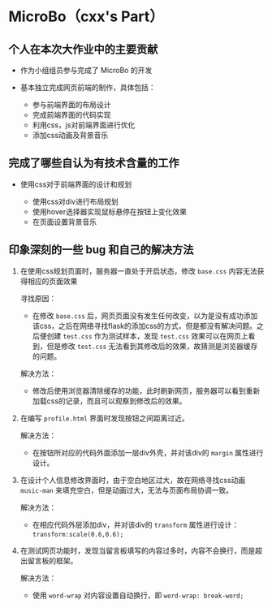 # MicroBo（cxx's Part）

## 个人在本次大作业中的主要贡献

- 作为小组组员参与完成了 MicroBo 的开发

- 基本独立完成网页前端的制作，具体包括：

  - 参与前端界面的布局设计
  - 完成前端界面的代码实现
  - 利用css，js对前端界面进行优化
  - 添加css动画及背景音乐

## 完成了哪些自认为有技术含量的工作

- 使用css对于前端界面的设计和规划

  - 使用css对div进行布局规划
  - 使用hover选择器实现鼠标悬停在按钮上变化效果
  - 在页面设置背景音乐

## 印象深刻的一些 bug 和自己的解决方法

1. 在使用css规划页面时，服务器一直处于开启状态，修改 `base.css` 内容无法获得相应的页面效果

   寻找原因：

   - 在修改 `base.css` 后，网页页面没有发生任何改变，以为是没有成功添加该css，之后在网络寻找flask的添加css的方式，但是都没有解决问题。之后便创建 `test.css` 作为测试样本，发现 `test.css` 效果可以在网页上看到，但是修改 `test.css` 无法看到其修改后的效果，故猜测是浏览器缓存的问题。

   解决方法：

   - 修改后使用浏览器清除缓存的功能，此时刷新网页，服务器可以看到重新加载css的记录，而且可以观察到修改后的效果。

2. 在编写 `profile.html` 界面时发现按钮之间距离过近。

   解决方法：

   - 在按钮所对应的代码外面添加一层div外壳，并对该div的 `margin` 属性进行设计。

3. 在设计个人信息修改界面时，由于空白地区过大，故在网络寻找css动画 `music-man` 来填充空白，但是动画过大，无法与页面布局协调一致。

   解决方法：

   - 在相应代码外层添加div，并对该div的 `transform` 属性进行设计： `transform:scale(0.6,0.6);`

4. 在测试网页功能时，发现当留言板填写的内容过多时，内容不会换行，而是超出留言板的框架。

   解决方法：

   - 使用 `word-wrap` 对内容设置自动换行，即 `word-wrap: break-word;`